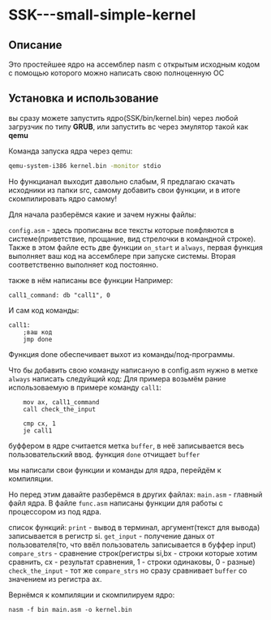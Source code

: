 # SSK---small-simple-kernel
## **Описание**
Это простейшее ядро на ассемблер nasm с открытым исходным кодом с помощью которого можно написать свою полноценную ОС
## **Установка и использование**
вы сразу можете запустить ядро(SSK/bin/kernel.bin) через любой загрузчик по типу **GRUB**,
или запустить вс через эмулятор такой как **qemu**

Команда запуска ядра через qemu:
```bash
qemu-system-i386 kernel.bin -monitor stdio
```
Но функцианал выходит давольно слабым,
Я предлагаю скачать исходники из папки src, самому добавить свои функции,
и в итоге скомпилировать ядро самому!

Для начала разберёмся какие и зачем нужны файлы:

`config.asm` - здесь прописаны все тексты которые пояфляются в системе(приветствие, прощание, вид стрелочки в командной строке).
Также в этом файле есть две функции `on_start` и `always`, первая функция выполняет ваш код на ассемблере при запуске системы.
Вторая соответственно выполняет код постоянно.

также в нём написаны все функции
Например:
```assembler
call1_command: db "call1", 0
```
И сам код команды:
``` assembler
call1:
	;ваш код
	jmp done
```
Функция done обеспечивает выхот из команды/под-программы.


Что бы добавить свою команду написаную в config.asm нужно в метке `always` написать следуйщий код:
Для примера возьмём рание использоваемую в примере команду `call1`:
``` assembler
    mov ax, call1_command           
    call check_the_input  

    cmp cx, 1
    je call1  
```

буффером в ядре считается метка `buffer`, в неё записывается весь пользовательский ввод.
функция `done` отчищает `buffer`

мы написали свои функции и команды для ядра, перейдём к компиляции.

Но перед этим давайте разберёмся в других файлах:
`main.asm` - главный файл ядра.
В файле `func.asm` написаны функции для работы с процессором из под ядра.

список функций:
`print` - вывод в терминал, аргумент(текст для вывода) записывается в регистр si.
`get_input` - получение даных от пользователя(то, что ввёл пользователь записывается в буффер input)
`compare_strs` - сравнение строк(регистры si,bx - строки которые хотим сравнить, cx - результат сравнения, 1 - строки одинаковы, 0 - разные)
`check_the_input` - тот же `compare_strs` но сразу сравнивает `buffer` со значением из регистра ax.


Вернёмся к компиляции и скомпилируем ядро:
```
nasm -f bin main.asm -o kernel.bin
```
